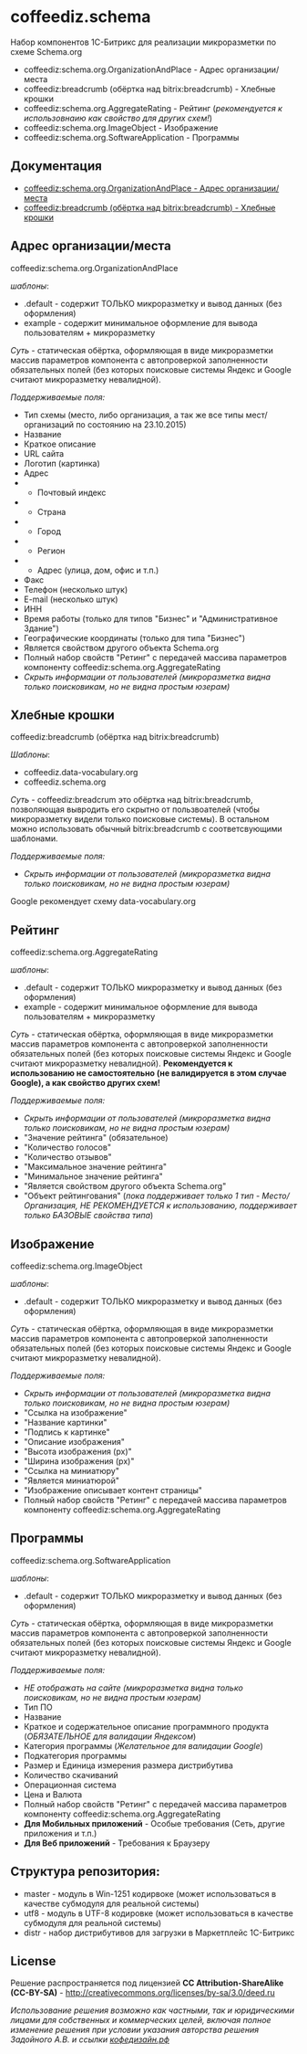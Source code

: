# coffeediz.schema
Набор компонентов 1С-Битрикс для реализации микроразметки по схеме Schema.org

* coffeediz:schema.org.OrganizationAndPlace - Адрес организации/места
* coffeediz:breadcrumb (обёртка над bitrix:breadcrumb) - Хлебные крошки
* coffeediz:schema.org.AggregateRating - Рейтинг (*рекомендуется к использовнаию как свойство для других схем!*)
* coffeediz:schema.org.ImageObject - Изображение
* coffeediz:schema.org.SoftwareApplication - Программы
 
Документация
-------
* [coffeediz:schema.org.OrganizationAndPlace - Адрес организации/места](http://xn--80ahcjeib4ac4d.xn--p1ai/information/about_microcathode_say_a_word_how_to_implement_microcathode_module_coffeediz_schema_on_the_website_u/#OrganizationAndPlace) 
* [coffeediz:breadcrumb (обёртка над bitrix:breadcrumb) - Хлебные крошки](http://xn--80ahcjeib4ac4d.xn--p1ai/information/about_microcathode_say_a_word_how_to_implement_microcathode_module_coffeediz_schema_on_the_website_u/#breadcrumb) 

**Адрес организации/места**
-------
coffeediz:schema.org.OrganizationAndPlace

*шаблоны*:
* .default - содержит ТОЛЬКО микроразметку и вывод данных (без оформления)
* example - содержит минимальное оформление для вывода пользователям + микроразметку

*Суть* - статическая обёртка, оформляющая в виде микроразметки массив параметров компонента с автопроверкой заполненности обязательных полей (без которых поисковые системы Яндекс и Google считают микроразметку невалидной).

*Поддерживаемые поля:*
* Тип схемы (место, либо организация, а так же все типы мест/организаций по состоянию на 23.10.2015)
* Название
* Краткое описание
* URL сайта
* Логотип (картинка)
* Адрес
* * Почтовый индекс
* * Страна
* * Город
* * Регион
* * Адрес (улица, дом, офис и т.п.)
* Факс
* Телефон (несколько штук)
* E-mail (несколько штук)
* ИНН
* Время работы (только для типов "Бизнес" и "Административное Здание")
* Географические координаты (только для типа "Бизнес")
* Является свойством другого объекта Schema.org
* Полный набор свойств "Ретинг" с передачей массива параметров компоненту coffeediz:schema.org.AggregateRating
* *Скрыть информации от пользователей (микроразметка видна только поисковикам, но не видна простым юзерам)*



**Хлебные крошки**
-------
coffeediz:breadcrumb (обёртка над bitrix:breadcrumb)

*Шаблоны*:
* coffeediz.data-vocabulary.org
* coffeediz.schema.org

*Суть* - coffeediz:breadcrum это обёртка над bitrix:breadcrumb, позволяющая вывродить его скрытно от пользвоателей (чтобы микроразметку видели только поисковые системы). В остальном можно использовать обычный bitrix:breadcrumb с соответсвующими шаблонами.

*Поддерживаемые поля:*
* *Скрыть информации от пользователей (микроразметка видна только поисковикам, но не видна простым юзерам)*

Google рекомендует схему data-vocabulary.org


**Рейтинг**
-------
coffeediz:schema.org.AggregateRating

*шаблоны*:
* .default - содержит ТОЛЬКО микроразметку и вывод данных (без оформления)
* example - содержит минимальное оформление для вывода пользователям + микроразметку

*Суть* - статическая обёртка, оформляющая в виде микроразметки массив параметров компонента с автопроверкой заполненности обязательных полей (без которых поисковые системы Яндекс и Google считают микроразметку невалидной). **Рекомендуется к использованию не самостоятельно (не валидируется в этом случае Google), а как свойство других схем!**

*Поддерживаемые поля:*
* *Скрыть информации от пользователей (микроразметка видна только поисковикам, но не видна простым юзерам)*
* "Значение рейтинга" (обязательное)
* "Количество голосов"
* "Количество отзывов"
* "Максимальное значение рейтинга"
* "Минимальное значение рейтинга"
* "Является свойством другого объекта Schema.org"
* "Объект рейтингования" (*пока поддерживает только 1 тип - Место/Организация, НЕ РЕКОМЕНДУЕТСЯ к использованию, поддерживает только БАЗОВЫЕ свойства типа*)


**Изображение**
-------
coffeediz:schema.org.ImageObject

*шаблоны*:
* .default - содержит ТОЛЬКО микроразметку и вывод данных (без оформления)

*Суть* - статическая обёртка, оформляющая в виде микроразметки массив параметров компонента с автопроверкой заполненности обязательных полей (без которых поисковые системы Яндекс и Google считают микроразметку невалидной).

*Поддерживаемые поля:*
* *Скрыть информации от пользователей (микроразметка видна только поисковикам, но не видна простым юзерам)*
* "Ссылка на изображение"
* "Название картинки"
* "Подпись к картинке"
* "Описание изображения"
* "Высота изображения (px)"
* "Ширина изображения (px)"
* "Ссылка на миниатюру"
* "Является миниатюрой"
* "Изображение описывает контент страницы"
* Полный набор свойств "Ретинг" с передачей массива параметров компоненту coffeediz:schema.org.AggregateRating


**Программы**
-------
coffeediz:schema.org.SoftwareApplication

*шаблоны*:
* .default - содержит ТОЛЬКО микроразметку и вывод данных (без оформления)

*Суть* - статическая обёртка, оформляющая в виде микроразметки массив параметров компонента с автопроверкой заполненности обязательных полей (без которых поисковые системы Яндекс и Google считают микроразметку невалидной).

*Поддерживаемые поля:*
* *НЕ отображать на сайте (микроразметка видна только поисковикам, но не видна простым юзерам)*
* Тип ПО
* Название
* Краткое и содержательное описание программного продукта (*ОБЯЗАТЕЛЬНОЕ для валидации Яндексом*)
* Категория программы (*Желательное для валидации Google*)
* Подкатегория программы
* Размер и Единица измерения размера дистрибутива
* Количество скачиваний
* Операционная система
* Цена и Валюта
* Полный набор свойств "Ретинг" с передачей массива параметров компоненту coffeediz:schema.org.AggregateRating
* <b>Для Мобильных приложений</b> - Особые требования (Сеть, другие приложения и т.п.)
* <b>Для Веб приложений</b> - Требования к Браузеру


Структура репозитория:
-------
* master - модуль в Win-1251 кодирвоке (может использоваться в качестве субмодуля для реальной системы)
* utf8 - модуль в UTF-8 кодировке  (может использоваться в качестве субмодуля для реальной системы)
* distr - набор дистрибутивов для загрузки в Маркетплейс 1С-Битрикс



License
-------
Решение распространяется под лицензией **CC Attribution-ShareAlike (CC-BY-SA)** - http://creativecommons.org/licenses/by-sa/3.0/deed.ru

*Использование решения возможно как частными, так и юридическими лицами для собственных и коммерческих целей, включая полное изменение решения при условии указания авторства решения Задойного А.В. и ссылки [кофедизайн.рф](http://xn--80ahcjeib4ac4d.xn--p1ai/)*
